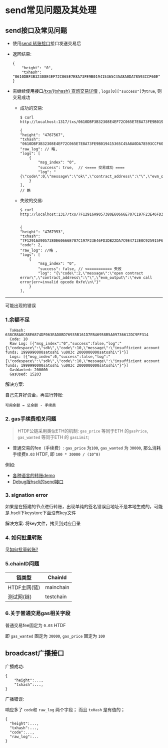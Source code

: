 # send常见问题及其处理


## send接口及常见问题

- 使用[send 转账接口](./api.md#普通转账或创建并发布智能合约)接口发送交易后
- 返回结果:
    ```
    {
        "height": "0",
        "txhash": "0610DBF3B32308E4EF72C065E7E8A73FE9B019415365C45A8A0DA78593CCF60E"
    }

- 需继续使用接口[/txs/{txhash} 查询交易详情](./api.md#查询交易详情) , `logs[0]["success"]`为`true`, 则交易成功

    - 成功的交易:
        ```
        $ curl http://localhost:1317/txs/0610DBF3B32308E4EF72C065E7E8A73FE9B019415365C45A8A0DA78593CCF60E
        
        {
        "height": "4767567",
        "txhash": "0610DBF3B32308E4EF72C065E7E8A73FE9B019415365C45A8A0DA78593CCF60E",
        "raw_log": // 略,
        "logs": [
            {
                "msg_index": "0",
                "success": true,  // <==== 交易成功 ====
                "log": "{\"code\":0,\"message\":\"ok\",\"contract_address\":\"\",\"evm_output\":\"\"}"
            }
        ],
        // 略

        ```

    - 失败的交易:
        ```
        $ curl http://localhost:1317/txs/7F12916A9057380E60666E707C197F23E46FD3DB22DA7C9E4713E0C925915F69


        {
        "height": "4767953",
        "txhash": "7F12916A9057380E60666E707C197F23E46FD3DB22DA7C9E4713E0C925915F69",
        "code": 2,
        "raw_log": //略 ,
        "logs": [
            {
                "msg_index": "0",
                "success": false, // <=========== 失败
                "log": "{\"code\":2,\"message\":\"open contract error\",\"contract_address\":\"\",\"evm_output\":\"evm call error|err=invalid opcode 0xfe\\n\"}"
            }
        ],
        ```

---

可能出现的错误

### 1.余额不足
```
  TxHash: 638CB8A0C88E6874DF063EAD8BD76935B161D7EB46958B5A09736612DC9FF314
  Code: 10
  Raw Log: [{"msg_index":"0","success":false,"log":"{\"codespace\":\"sdk\",\"code\":10,\"message\":\"insufficient account funds; 1999990000satoshi \u003c 2000000000satoshi\"}"}]
  Logs: [{"msg_index":0,"success":false,"log":"{\"codespace\":\"sdk\",\"code\":10,\"message\":\"insufficient account funds; 1999990000satoshi \u003c 2000000000satoshi\"}"}]
  GasWanted: 200000
  GasUsed: 15203

```

解决方案:

自己先算好资金，再进行转账:

`可用余额 = 总余额 - 手续费 `


### 2. gas手续费相关问题

> HTDF公链采用类似ETH的机制: 
> `gas_price` 等同于ETH 的`gasPrice`, 
> `gas_wanted` 等同于ETH 的 `gasLimit`;

- 普通交易的fee（手续费）: `gas_price` 为`100`, `gas_wanted` 为 `30000`,  那么消耗手续费`0.03` HTDF, 即 `100 * 30000 / (10^8)` 


例如: 
- [各种语言的转账demo](../demos/)
- [Debug版hscli的send接口](./api.md#普通转账或创建并发布智能合约)



### 3. signation error

如果是在搭建的节点进行转账，出现单纯的签名错误且地址不是本地生成的，可能是.hscli下keystore下面没有key文件

解决方案: 将key文件，拷贝到对应目录

### 4. 如何批量转账

见[如何批量转账?](./FAQ.md#4.如何进行转账交易)



### 5.chainID问题

| 链类型       | ChainId | 
|-------------|---------|
| HTDF主网(链) | mainchain| 
| 测试网(链)   | testchain |


### 6.关于普通交易gas相关字段

普通交易fee固定为 `0.03` HTDF

即 `gas_wanted` 固定为 `30000`, `gas_price` 固定为 `100`


## broadcast广播接口

广播成功:
```
{
    "height":...,
    "txhash":..., 
}
```

广播错误:

响应多了 `code`和 `raw_log` 两个字段； 而且 `txHash` 是有值的；

```
{
  "height":...,
  "txhash":...,
  "code":...,
  "raw_log":...
}
```




